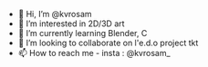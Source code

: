 - 👋 Hi, I’m @kvrosam
- 👀 I’m interested in 2D/3D art
- 🌱 I’m currently learning Blender, C
- 💞️ I’m looking to collaborate on l'e.d.o project tkt
- 📫 How to reach me - insta : @kvrosam_ 

<!---
kvrosam/kvrosam is a ✨ special ✨ repository because its `README.md` (this file) appears on your GitHub profile.
You can click the Preview link to take a look at your changes.
--->
